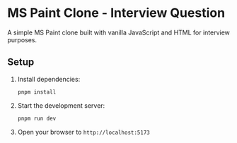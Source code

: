 # MS Paint Clone - Interview Question

A simple MS Paint clone built with vanilla JavaScript and HTML for interview purposes.

## Setup

1. Install dependencies:

   ```bash
   pnpm install
   ```

2. Start the development server:

   ```bash
   pnpm run dev
   ```

3. Open your browser to `http://localhost:5173`
